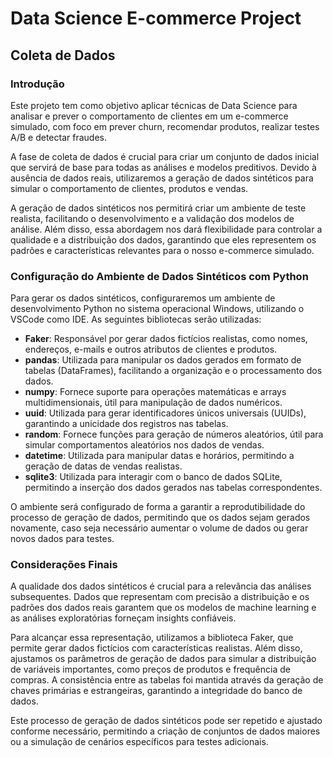 # Data Science E-commerce Project

## Coleta de Dados

### Introdução

Este projeto tem como objetivo aplicar técnicas de Data Science para analisar e prever o comportamento de clientes em um e-commerce simulado, com foco em prever churn, recomendar produtos, realizar testes A/B e detectar fraudes. 

A fase de coleta de dados é crucial para criar um conjunto de dados inicial que servirá de base para todas as análises e modelos preditivos. Devido à ausência de dados reais, utilizaremos a geração de dados sintéticos para simular o comportamento de clientes, produtos e vendas.

A geração de dados sintéticos nos permitirá criar um ambiente de teste realista, facilitando o desenvolvimento e a validação dos modelos de análise. Além disso, essa abordagem nos dará flexibilidade para controlar a qualidade e a distribuição dos dados, garantindo que eles representem os padrões e características relevantes para o nosso e-commerce simulado.

### Configuração do Ambiente de Dados Sintéticos com Python

Para gerar os dados sintéticos, configuraremos um ambiente de desenvolvimento Python no sistema operacional Windows, utilizando o VSCode como IDE. As seguintes bibliotecas serão utilizadas:

- **Faker**: Responsável por gerar dados fictícios realistas, como nomes, endereços, e-mails e outros atributos de clientes e produtos.
- **pandas**: Utilizada para manipular os dados gerados em formato de tabelas (DataFrames), facilitando a organização e o processamento dos dados.
- **numpy**: Fornece suporte para operações matemáticas e arrays multidimensionais, útil para manipulação de dados numéricos.
- **uuid**: Utilizada para gerar identificadores únicos universais (UUIDs), garantindo a unicidade dos registros nas tabelas.
- **random**: Fornece funções para geração de números aleatórios, útil para simular comportamentos aleatórios nos dados de vendas.
- **datetime**: Utilizada para manipular datas e horários, permitindo a geração de datas de vendas realistas.
- **sqlite3**: Utilizada para interagir com o banco de dados SQLite, permitindo a inserção dos dados gerados nas tabelas correspondentes.

O ambiente será configurado de forma a garantir a reprodutibilidade do processo de geração de dados, permitindo que os dados sejam gerados novamente, caso seja necessário aumentar o volume de dados ou gerar novos dados para testes.

### Considerações Finais

A qualidade dos dados sintéticos é crucial para a relevância das análises subsequentes. Dados que representam com precisão a distribuição e os padrões dos dados reais garantem que os modelos de machine learning e as análises exploratórias forneçam insights confiáveis.

Para alcançar essa representação, utilizamos a biblioteca Faker, que permite gerar dados fictícios com características realistas. Além disso, ajustamos os parâmetros de geração de dados para simular a distribuição de variáveis importantes, como preços de produtos e frequência de compras. A consistência entre as tabelas foi mantida através da geração de chaves primárias e estrangeiras, garantindo a integridade do banco de dados.

Este processo de geração de dados sintéticos pode ser repetido e ajustado conforme necessário, permitindo a criação de conjuntos de dados maiores ou a simulação de cenários específicos para testes adicionais.
